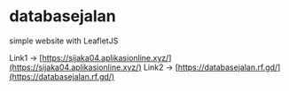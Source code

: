 # databasejalan

simple website with LeafletJS

Link1 -> [https://sijaka04.aplikasionline.xyz/](https://sijaka04.aplikasionline.xyz/)
Link2 -> [https://databasejalan.rf.gd/](https://databasejalan.rf.gd/)
